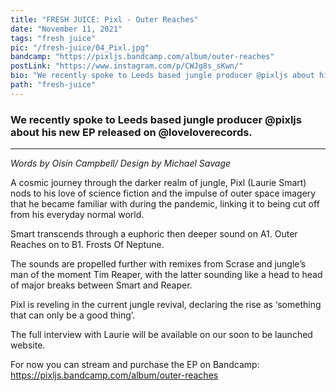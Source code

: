 ```yaml
---
title: "FRESH JUICE: Pixl - Outer Reaches"
date: "November 11, 2021"
tags: "fresh juice"
pic: "/fresh-juice/04_Pixl.jpg"
bandcamp: "https://pixljs.bandcamp.com/album/outer-reaches"
postLink: "https://www.instagram.com/p/CWJg8s_sKwn/"
bio: "We recently spoke to Leeds based jungle producer @pixljs about his new EP released on @loveloverecords..."
path: "fresh-juice"
---
```


### We recently spoke to Leeds based jungle producer @pixljs about his new EP released on @loveloverecords.

<hr>

_Words by Oisín Campbell/ Design by Michael Savage_

A cosmic journey through the darker realm of jungle, Pixl (Laurie Smart) nods to his love of science fiction and the impulse of outer space imagery that he became familiar with during the pandemic, linking it to being cut off from his everyday normal world.

Smart transcends through a euphoric then deeper sound on A1. Outer Reaches on to B1. Frosts Of Neptune.

The sounds are propelled further with remixes from Scrase and jungle’s man of the moment Tim Reaper, with the latter sounding like a head to head of major breaks between Smart and Reaper.

Pixl is reveling in the current jungle revival, declaring the rise as ‘something that can only be a good thing’.

The full interview with Laurie will be available on our soon to be launched website.

For now you can stream and purchase the EP on Bandcamp: https://pixljs.bandcamp.com/album/outer-reaches
